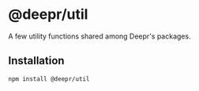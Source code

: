 # @deepr/util

A few utility functions shared among Deepr's packages.

## Installation

```
npm install @deepr/util
```
